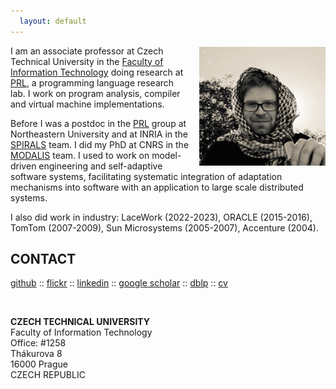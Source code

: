 ```yaml
---
  layout: default
---
```


<img src="/images/me.jpg" alt="Me" style="width: 40%; float: right; margin-top: 0.2em; margin-left: 1em;"/>

I am an associate professor at Czech Technical University in the [Faculty of Information Technology](https://fit.cvut.cz/en) doing research at [PRL](http://prl-prg.github.io), a programming language research lab.
I work on program analysis, compiler and virtual machine implementations.

Before I was a postdoc in the [PRL](https://prl.khoury.northeastern.edu/) group at Northeastern University and at INRIA in the [SPIRALS](https://team.inria.fr/spirals/) team.
I did my PhD at CNRS in the [MODALIS](http://modalis.polytech.unice.fr/) team.
I used to work on model-driven engineering and self-adaptive software systems, facilitating systematic integration of adaptation mechanisms into software with an application to large scale distributed systems.

I also did work in industry: LaceWork (2022-2023), ORACLE (2015-2016), TomTom (2007-2009), Sun Microsystems (2005-2007), Accenture (2004).

## CONTACT

[github](http://github.com/fikovnik/) :: [flickr](https://www.flickr.com/photos/121532543@N04/) :: [linkedin](http://fr.linkedin.com/in/filipkrikava) :: [google scholar](https://scholar.google.com/citations?user=r_GmitIAAAAJ&hl=en) :: [dblp](https://dblp.org/pid/05/10588.html) :: [cv](https://docs.google.com/document/d/1bRE4fG5A4RprT3axlnukDKkoPIpth48cAqmhOFjstH0/export?format=pdf)

<br/>

__CZECH TECHNICAL UNIVERSITY__  
Faculty of Information Technology  
Office: #1258  
Thákurova 8  
16000 Prague  
CZECH REPUBLIC  
